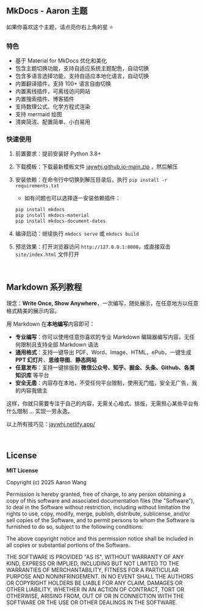 ## MkDocs - Aaron 主题

如果你喜欢这个主题，请点亮你右上角的星 ⭐️

### 特色

- 基于 Material for MkDocs 优化和美化
- 包含主题切换功能，支持自适应系统主题配色，自动切换
- 包含多语言选择功能，支持自适应本地化语言，自动切换
- 内置翻译插件，支持 100+ 语言自由切换
- 内置离线插件，可离线访问网站
- 内置搜索插件、博客插件
- 支持数理公式、化学方程式渲染
- 支持 mermaid 绘图
- 清爽简洁、配置简单、小白易用

### 快速使用

1. 前置要求：提前安装好 Python 3.8+
2. 下载模板：下载最新模板文件 [jaywhj.github.io-main.zip](https://github.com/jaywhj/jaywhj.github.io/archive/refs/heads/main.zip) ，然后解压
3. 安装依赖：在命令行中切换到解压目录后，执行 `pip install -r requirements.txt`
   - 如有问题也可以选择逐一安装依赖插件：
    ```bash
    pip install mkdocs
    pip install mkdocs-material
    pip install mkdocs-document-dates
    ```

4. 编译启动：继续执行 `mkdocs serve` 或 `mkdocs build`
5. 预览效果：打开浏览器访问 `http://127.0.0.1:8000`，或直接双击 `site/index.html` 文件打开

<br />

## Markdown 系列教程

理念：**Write Once, Show Anywhere**，一次编写，随处展示，在任意地方以任意格式精美的展示内容。

用 Markdown 在**本地编写**内容即可：

- **专业编写**：你可以使用任意你喜欢的专业 Markdown 编辑器编写内容，无任何限制且支持全部 Markdown 语法
- **通用格式**：支持一键导出 PDF、Word、Image、HTML、ePub，一键生成 **PPT 幻灯片**、**思维导图**、**静态网站**
- **任意发布**：支持一键排版到 **微信公众号、知乎、掘金、头条、Github、各类知识库** 等平台
- **安全无患**：内容存在本地，不受任何平台限制，使用无门槛，安全无广告，我的内容我做主

这样，你就只需要专注于自己的内容，无需关心格式、排版，无需担心某些平台有什么限制 ... 实现一劳永逸。



以上所有技巧见：[jaywhj.netlify.app/](https://jaywhj.netlify.app/)

<br />

## License

**MIT License**

Copyright (c) 2025 Aaron Wang

Permission is hereby granted, free of charge, to any person obtaining a copy
of this software and associated documentation files (the "Software"), to deal
in the Software without restriction, including without limitation the rights
to use, copy, modify, merge, publish, distribute, sublicense, and/or sell
copies of the Software, and to permit persons to whom the Software is
furnished to do so, subject to the following conditions:

The above copyright notice and this permission notice shall be included in all
copies or substantial portions of the Software.

THE SOFTWARE IS PROVIDED "AS IS", WITHOUT WARRANTY OF ANY KIND, EXPRESS OR
IMPLIED, INCLUDING BUT NOT LIMITED TO THE WARRANTIES OF MERCHANTABILITY,
FITNESS FOR A PARTICULAR PURPOSE AND NONINFRINGEMENT. IN NO EVENT SHALL THE
AUTHORS OR COPYRIGHT HOLDERS BE LIABLE FOR ANY CLAIM, DAMAGES OR OTHER
LIABILITY, WHETHER IN AN ACTION OF CONTRACT, TORT OR OTHERWISE, ARISING FROM,
OUT OF OR IN CONNECTION WITH THE SOFTWARE OR THE USE OR OTHER DEALINGS IN THE
SOFTWARE.
